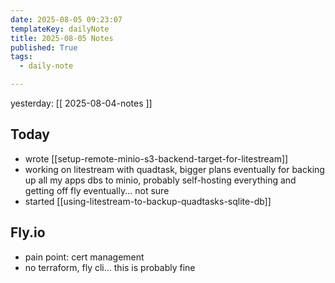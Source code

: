 ```yaml
---
date: 2025-08-05 09:23:07
templateKey: dailyNote
title: 2025-08-05 Notes
published: True
tags:
  - daily-note

---
```


yesterday: [[ 2025-08-04-notes ]]

## Today

- wrote [[setup-remote-minio-s3-backend-target-for-litestream]]
- working on litestream with quadtask, bigger plans eventually for backing up all my apps dbs to minio, probably self-hosting everything and getting off fly eventually... not sure
- started [[using-litestream-to-backup-quadtasks-sqlite-db]]

## Fly.io

- pain point: cert management
- no terraform, fly cli... this is probably fine
